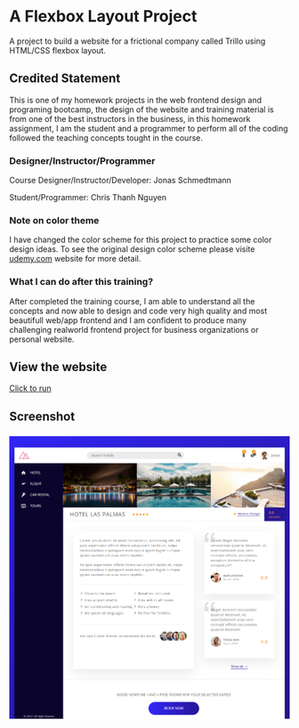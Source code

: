 # A Flexbox Layout Project
A project to build a website for a frictional company called Trillo using HTML/CSS flexbox layout.

## Credited Statement
This is one of my homework projects in the web frontend design and programing bootcamp, the design of the website and training material is from one of the best instructors in the business, in this homework assignment, I am the student and a programmer to perform all of the coding followed the teaching concepts tought in the course.

### Designer/Instructor/Programmer

Course Designer/Instructor/Developer: Jonas Schmedtmann

Student/Programmer: Chris Thanh Nguyen

### Note on color theme
I have changed the color scheme for this project to practice some color design ideas.
To see the original design color scheme please visite [udemy.com](https://www.udemy.com/course/advanced-css-and-sass/learn/lecture/8859774#overview) website for more detail.

### What I can do after this training?
After completed the training course, I am able to understand all the concepts and now able to design and code very high quality and most beautifull web/app frontend and I am confident to produce many challenging realworld frontend project for business organizations or personal website. 

## View the website
[Click to run](https://cnwebdev.github.io/trillo/)

## Screenshot 
### 
![](img/trillo01.png)
